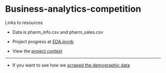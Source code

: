 # Business-analytics-competition

Links to resources

* Data is pharm_info.csv and pharm_sales.csv

* Project progress at [EDA.ipynb](https://github.com/FardinAhsan146/Business-analytics-competition/blob/master/data_analysis/EDA.ipynb)

* View the [project context](https://github.com/FardinAhsan146/Business-analytics-competition/blob/master/SCB%20Business%20Analytics%20Competition%20Spring%202021%20Challenge%20and%20Tasks.pdf)

 - - - - - -

* If you want to see how we [scraped the demographic data](https://github.com/FardinAhsan146/Business-analytics-competition/blob/master/data_analysis/scraping.ipynb)
